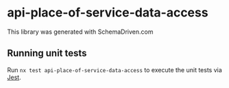 
# api-place-of-service-data-access

This library was generated with SchemaDriven.com

## Running unit tests

Run `nx test api-place-of-service-data-access` to execute the unit tests via [Jest](https://jestjs.io).

